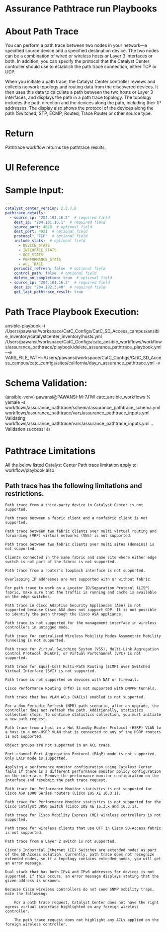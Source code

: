 # Assurance Pathtrace run Playbooks

# About Path Trace
You can perform a path trace between two nodes in your network—a specified source device and a specified destination device. The two nodes can be a combination of wired or wireless hosts or Layer 3 interfaces or both. In addition, you can specify the protocol that the Catalyst Center controller should use to establish the path trace connection, either TCP or UDP.

When you initiate a path trace, the Catalyst Center controller reviews and collects network topology and routing data from the discovered devices. It then uses this data to calculate a path between the two hosts or Layer 3 interfaces, and displays the path in a path trace topology. The topology includes the path direction and the devices along the path, including their IP addresses. The display also shows the protocol of the devices along the path (Switched, STP, ECMP, Routed, Trace Route) or other source type.

# Return
Pathtrace workflow returns the pathtrace results.

# UI Reference


# Sample Input:
```yaml
---
catalyst_center_version: 2.3.7.6
pathtrace_details: 
  - source_ip: "204.101.16.2"  # required field
    dest_ip: "204.101.16.1"  # required field
    source_port: 4020  # optional field
    dest_port: 4021  # optional field
    protocol: "TCP"  # optional field
    include_stats:  # optional field
      - DEVICE_STATS
      - INTERFACE_STATS
      - QOS_STATS
      - PERFORMANCE_STATS
      - ACL_TRACE
    periodic_refresh: false  # optional field
    control_path: false  # optional field
    delete_on_completion: true  # optional field
  - source_ip: "204.101.16.2"  # required field
    dest_ip: "204.192.3.40"  # required field
    get_last_pathtrace_result: true
```


# Path Trace Playbook Execution:
ansible-playbook -i /Users/pawansi/workspace/CatC_Configs/CatC_SD_Access_campus/ansible_inventory/catalystcenter_inventory/hosts.yml /Users/pawansi/workspace/CatC_Configs/catc_ansible_workflows/workflows/assurance_pathtrace/playbook/delete_assurance_pathtrace_playbook.yml --e VARS_FILE_PATH=/Users/pawansi/workspace/CatC_Configs/CatC_SD_Access_campus/catc_configs/sites/california/day_n_assurance_pathtrace.yml -v




# Schema Validation:
(ansible-venv) pawansi@PAWANSI-M-7J1W catc_ansible_workflows % yamale -s workflows/assurance_pathtrace/schema/assurance_pathtrace_schema.yml  workflows/assurance_pathtrace/vars/assurance_pathtrace_inputs.yml 
Validating workflows/assurance_pathtrace/vars/assurance_pathtrace_inputs.yml...
Validation success! 👍



# Pathtrace Limitations

All the below listed Catalyst Center Path trace limitation apply to workflow/playbook also

## Path trace has the following limitations and restrictions.

    Path trace from a third-party device in Catalyst Center is not supported.

    Path trace between a fabric client and a nonfabric client is not supported.

    Path trace between two fabric clients over multi virtual routing and forwarding (VRF) virtual networks (VNs) is not supported.

    Path trace between two fabric clients over multi sites (domains) is not supported.

    Clients connected in the same fabric and same site where either edge switch is not part of the fabric is not supported.

    Path trace from a router's loopback interface is not supported.

    Overlapping IP addresses are not supported with or without fabric.

    For path trace to work on a Locator ID/Separation Protocol (LISP) fabric, make sure that the traffic is running and cache is available on the edge switches.

    Path trace in Cisco Adaptive Security Appliances (ASA) is not supported because Cisco ASA does not support CDP. It is not possible to identify the path through the Cisco ASA appliance.

    Path trace is not supported for the management interface in wireless controllers in untagged mode.

    Path trace for centralized Wireless Mobility Modes Asymmetric Mobility Tunneling is not supported.

    Path trace for Virtual Switching System (VSS), Multi-Link Aggregation Control Protocol (MLACP), or Virtual PortChannel (vPC) is not supported.

    Path trace for Equal-Cost Multi-Path Routing (ECMP) over Switched Virtual Interface (SVI) is not supported.

    Path trace is not supported on devices with NAT or firewall.

    Cisco Performance Routing (PfR) is not supported with DMVPN tunnels.

    Path trace that has VLAN ACLs (VACLs) enabled is not supported.

    For a Non Periodic Refresh (NPR) path scenario, after an upgrade, the controller does not refresh the path. Additionally, statistics collection stops. To continue statistics collection, you must initiate a new path request.

    Path trace from a host in a Hot Standby Router Protocol (HSRP) VLAN to a host in a non-HSRP VLAN that is connected to any of the HSRP routers is not supported.

    Object groups are not supported in an ACL trace.

    Port-channel Port Aggregation Protocol (PAgP) mode is not supported. Only LACP mode is supported.

    Applying a performance monitor configuration using Catalyst Center fails if there is a different performance monitor policy configuration on the interface. Remove the performance monitor configuration on the interface and resubmit the path trace request.

    Path trace for Performance Monitor statistics is not supported for Cisco ASR 1000 Series routers (Cisco IOS XE 16.3.1).

    Path trace for Performance Monitor statistics is not supported for the Cisco Catalyst 3850 Switch (Cisco IOS XE 16.2.x and 16.3.1).

    Path trace for Cisco Mobility Express (ME) wireless controllers is not supported.

    Path trace for wireless clients that use OTT in Cisco SD-Access fabric is not supported.

    Path trace from a Layer 2 switch is not supported.

    Cisco's Industrial Ethernet (IE) Switches are extended nodes as part of the SD-Access solution. Currently, path trace does not recognize extended nodes, so if a topology contains extended nodes, you will get an error message.

    Dual stack that has both IPv4 and IPv6 addresses for devices is not supported. If this occurs, an error message displays stating that the given address is unknown.

    Because Cisco wireless controllers do not send SNMP mobility traps, note the following:

        For a path trace request, Catalyst Center does not have the right egress virtual interface highlighted on any foreign wireless controller.

        The path trace request does not highlight any ACLs applied on the foreign wireless controller.
